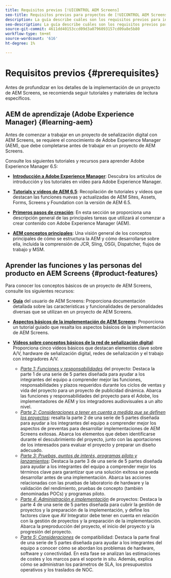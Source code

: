 ```yaml
---
title: Requisitos previos [!UICONTROL AEM Screens]
seo-title: Requisitos previos para proyectos de [!UICONTROL AEM Screens]
description: La guía describe cuáles son los requisitos previos para iniciar un proyecto de AEM Screens.
seo-description: La guía describe cuáles son los requisitos previos para iniciar un proyecto de AEM Screens.
source-git-commit: 4611dd40153ccd09d3a0796093157cd09a8e5b80
workflow-type: tm+mt
source-wordcount: '616'
ht-degree: 1%

---
```



# Requisitos previos {#prerequisites}

Antes de profundizar en los detalles de la implementación de un proyecto de AEM Screens, se recomienda seguir tutoriales y materiales de lectura específicos.

## AEM de aprendizaje (Adobe Experience Manager) {#learning-aem}

Antes de comenzar a trabajar en un proyecto de señalización digital con AEM Screens, se requiere el conocimiento de Adobe Experience Manager (AEM), que debe completarse antes de trabajar en un proyecto de AEM Screens.

Consulte los siguientes tutoriales y recursos para aprender Adobe Experience Manager 6.5:

* **[Introducción a Adobe Experience Manager](https://experienceleague.adobe.com/docs/experience-manager-cloud-service/overview/home.html?lang=es)**: Descubra los artículos de introducción y los tutoriales en vídeo para Adobe Experience Manager.

* **[Tutorials y vídeos de AEM 6.5](https://helpx.adobe.com/experience-manager/kt/index/aem-6-5-videos.html)**: Recopilación de tutoriales y vídeos que destacan las funciones nuevas y actualizadas de AEM Sites, Assets, Forms, Screens y Foundation con la versión de AEM 6.5.

* **[Primeros pasos de creación](https://helpx.adobe.com/experience-manager/6-5/sites/authoring/using/first-steps.html)**: En esta sección se proporciona una descripción general de las principales tareas que utilizará al comenzar a crear contenido con Adobe Experience Manager (AEM).

* **[AEM conceptos principales](https://helpx.adobe.com/experience-manager/6-5/sites/developing/using/the-basics.html)**: Una visión general de los conceptos principales de cómo se estructura la AEM y cómo desarrollarse sobre ella, incluida la comprensión de JCR, Sling, OSGi, Dispatcher, flujos de trabajo y MSM.

## Aprender las funciones y las personas del producto en AEM Screens {#product-features}

Para conocer los conceptos básicos de un proyecto de AEM Screens, consulte los siguientes recursos:

* **[Guía](https://helpx.adobe.com/experience-manager/6-5/screens/user-guide.html)** del usuario de AEM Screens: Proporciona documentación detallada sobre las características y funcionalidades de personalidades diversas que se utilizan en un proyecto de AEM Screens.

* **[Aspectos básicos de la implementación de AEM Screens](https://experienceleague.adobe.com/?launch=AEM-7a#recommended/solutions/experience-manager)**: Proporciona un tutorial guiado que resalta los aspectos básicos de la implementación de AEM Screens.

* **[Vídeos sobre conceptos básicos de la red de señalización digital](https://helpx.adobe.com/experience-manager/6-5/screens/user-guide.html?topic=/experience-manager/6-5/screens/morehelp/digital-signage-networks-basics.ug.js)**: Proporciona cinco vídeos básicos que destacan elementos clave sobre A/V, hardware de señalización digital, redes de señalización y el trabajo con integradores A/V.
   * *[Parte 1: Funciones y responsabilidades](https://helpx.adobe.com/experience-manager/6-5/screens/using/project-roles-responsibilities.html)* del proyecto: Destaca la parte 1 de una serie de 5 partes diseñada para ayudar a los integrantes del equipo a comprender mejor las funciones, responsabilidades y plazos requeridos durante los ciclos de ventas y vida del proyecto para un proyecto de publicidad dinámica. Abarca las funciones y responsabilidades del proyecto para el Adobe, los implementadores de AEM y los integradores audiovisuales a un alto nivel.
   * *[Parte 2: Consideraciones a tener en cuenta a medida que se definen los proyectos](https://helpx.adobe.com/experience-manager/6-5/screens/using/project-considerations.html)*: resalta la parte 2 de una serie de 5 partes diseñada para ayudar a los integrantes del equipo a comprender mejor los aspectos de preventas para desarrollar implementaciones de AEM Screens exitosas. Abarca los elementos que deben identificarse durante el descubrimiento del proyecto, junto con las aportaciones de los interesados para evaluar el proyecto y preparar un diseño adecuado.
   * *[Parte 3: Pruebas, puntos de interés, programas piloto y lanzamientos](https://helpx.adobe.com/experience-manager/6-5/screens/using/testing-pocs-pilots-rollouts.html)*: Destaca la parte 3 de una serie de 5 partes diseñada para ayudar a los integrantes del equipo a comprender mejor los términos clave para garantizar que una solución exitosa se pueda desarrollar antes de una implementación. Abarca las acciones relacionadas con las pruebas de laboratorio de hardware y la validación del rendimiento, pruebas de concepto (también denominadas POCs) y programas piloto.
   * *[Parte 4: Administración e implementación](https://helpx.adobe.com/experience-manager/6-5/screens/using/project-management-and-deployment.html)* de proyectos: Destaca la parte 4 de una serie de 5 partes diseñada para cubrir la gestión de proyectos y la preparación de la implementación, y define los factores clave que AV Integrator debe tener en cuenta en relación con la gestión de proyectos y la preparación de la implementación. Abarca la preproducción del proyecto, el inicio del proyecto y la progresión del proyecto.
   * *[Parte 5: Consideraciones](https://helpx.adobe.com/experience-manager/6-5/screens/using/support-considerations.html)* de compatibilidad: Destaca la parte final de una serie de 5 partes diseñada para ayudar a los integrantes del equipo a conocer cómo se abordan los problemas de hardware, software y conectividad. En esta fase se analizan las estimaciones de costes y los marcos para el soporte in situ. Además, explica cómo se administran los parámetros de SLA, los presupuestos operativos y los traslados de NOC.
